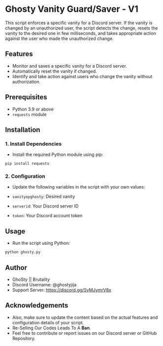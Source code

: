 # Ghosty Vanity Guard/Saver - V1

This script enforces a specific vanity for a Discord server. If the vanity is changed by an unauthorized user, the script detects the change, resets the vanity to the desired one in few milliseconds, and takes appropriate action against the user who made the unauthorized change.

## Features

- Monitor and saves a specific vanity for a Discord server.
- Automatically reset the vanity if changed.
- Identify and take action against users who change the vanity without authorization.

## Prerequisites

- Python 3.9 or above
- `requests` module

## Installation

### 1. Install Dependencies

- Install the required Python module using pip:

```sh
pip install requests
```

### 2. Configuration

- Update the following variables in the script with your own values:

- `vanityopghosty`: Desired vanity
- `serverid`: Your Discord server ID
- `token`: Your Discord account token

## Usage

- Run the script using Python:

```sh
python ghosty.py
```

## Author

- GhoSty || Brutality
- Discord Username: @ghostyjija
- Support Server: <https://discord.gg/SyMJymrV8x>

## Acknowledgements

- Also, make sure to update the content based on the actual features and configuration details of your script.
- Re-Selling Our Codes Leads To A **Ban**.
- Feel free to contribute or report issues on our Discord server or GitHub Repository.
